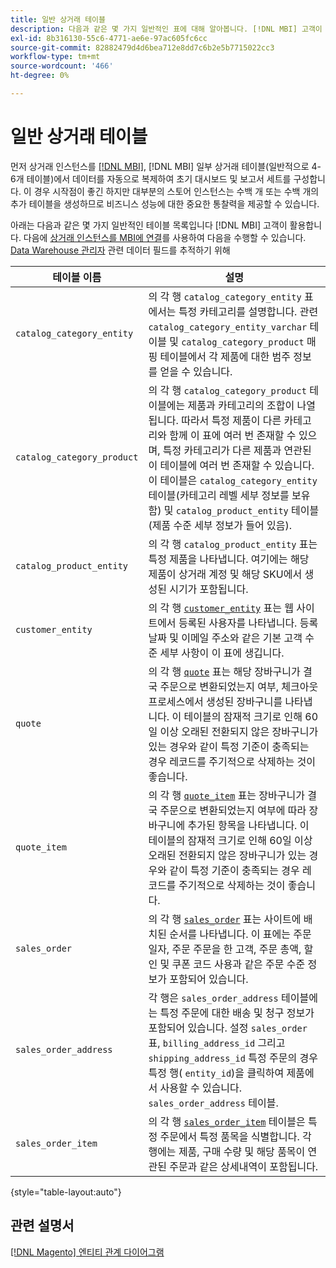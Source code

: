 ```yaml
---
title: 일반 상거래 테이블
description: 다음과 같은 몇 가지 일반적인 표에 대해 알아봅니다. [!DNL MBI] 고객이 활용합니다.
exl-id: 8b316130-55c6-4771-ae6e-97ac605fc6cc
source-git-commit: 82882479d4d6bea712e8dd7c6b2e5b7715022cc3
workflow-type: tm+mt
source-wordcount: '466'
ht-degree: 0%

---
```


# 일반 상거래 테이블

먼저 상거래 인스턴스를 [[!DNL MBI]](../importing-data/integrations/magento.md), [!DNL MBI] 일부 상거래 테이블(일반적으로 4-6개 테이블)에서 데이터를 자동으로 복제하여 초기 대시보드 및 보고서 세트를 구성합니다. 이 경우 시작점이 좋긴 하지만 대부분의 스토어 인스턴스는 수백 개 또는 수백 개의 추가 테이블을 생성하므로 비즈니스 성능에 대한 중요한 통찰력을 제공할 수 있습니다.

아래는 다음과 같은 몇 가지 일반적인 테이블 목록입니다 [!DNL MBI] 고객이 활용합니다. 다음에 [상거래 인스턴스를 MBI에 연결](../../data-analyst/importing-data/integrations/magento.md)를 사용하여 다음을 수행할 수 있습니다. [Data Warehouse 관리자](../../data-analyst/data-warehouse-mgr/tour-dwm.md) 관련 데이터 필드를 추적하기 위해

| 테이블 이름 | 설명 |
|---|---|
| `catalog_category_entity` | 의 각 행 `catalog_category_entity` 표에서는 특정 카테고리를 설명합니다. 관련 `catalog_category_entity_varchar` 테이블 및 `catalog_category_product` 매핑 테이블에서 각 제품에 대한 범주 정보를 얻을 수 있습니다. |
| `catalog_category_product` | 의 각 행 `catalog_category_product` 테이블에는 제품과 카테고리의 조합이 나열됩니다. 따라서 특정 제품이 다른 카테고리와 함께 이 표에 여러 번 존재할 수 있으며, 특정 카테고리가 다른 제품과 연관된 이 테이블에 여러 번 존재할 수 있습니다. 이 테이블은 `catalog_category_entity` 테이블(카테고리 레벨 세부 정보를 보유함) 및 `catalog_product_entity` 테이블(제품 수준 세부 정보가 들어 있음). |
| `catalog_product_entity` | 의 각 행 `catalog_product_entity` 표는 특정 제품을 나타냅니다. 여기에는 해당 제품이 상거래 계정 및 해당 SKU에서 생성된 시기가 포함됩니다. |
| `customer_entity` | 의 각 행 [`customer_entity`](../data-warehouse-mgr/cust-ent-table.md) 표는 웹 사이트에서 등록된 사용자를 나타냅니다. 등록 날짜 및 이메일 주소와 같은 기본 고객 수준 세부 사항이 이 표에 생깁니다. |
| `quote` | 의 각 행 [`quote`](../data-warehouse-mgr/sales-flat-quote-table.md) 표는 해당 장바구니가 결국 주문으로 변환되었는지 여부, 체크아웃 프로세스에서 생성된 장바구니를 나타냅니다. 이 테이블의 잠재적 크기로 인해 60일 이상 오래된 전환되지 않은 장바구니가 있는 경우와 같이 특정 기준이 충족되는 경우 레코드를 주기적으로 삭제하는 것이 좋습니다. |
| `quote_item` | 의 각 행 [`quote_item`](../data-warehouse-mgr/sales-flat-quote-item-table.md) 표는 장바구니가 결국 주문으로 변환되었는지 여부에 따라 장바구니에 추가된 항목을 나타냅니다. 이 테이블의 잠재적 크기로 인해 60일 이상 오래된 전환되지 않은 장바구니가 있는 경우와 같이 특정 기준이 충족되는 경우 레코드를 주기적으로 삭제하는 것이 좋습니다. |
| `sales_order` | 의 각 행 [`sales_order`](../data-warehouse-mgr/sales-flat-order-table.md) 표는 사이트에 배치된 순서를 나타냅니다. 이 표에는 주문 일자, 주문 주문을 한 고객, 주문 총액, 할인 및 쿠폰 코드 사용과 같은 주문 수준 정보가 포함되어 있습니다. |
| `sales_order_address` | 각 행은 `sales_order_address` 테이블에는 특정 주문에 대한 배송 및 청구 정보가 포함되어 있습니다. 설정 `sales_order` 표, `billing_address_id` 그리고 `shipping_address_id` 특정 주문의 경우 특정 행( `entity_id`)을 클릭하여 제품에서 사용할 수 있습니다. `sales_order_address` 테이블. |
| `sales_order_item` | 의 각 행 [`sales_order_item`](../data-warehouse-mgr/sales-flat-quote-item-table.md) 테이블은 특정 주문에서 특정 품목을 식별합니다. 각 행에는 제품, 구매 수량 및 해당 품목이 연관된 주문과 같은 상세내역이 포함됩니다. |

{style=&quot;table-layout:auto&quot;}

## 관련 설명서

[[!DNL Magento] 엔티티 관계 다이어그램](../data-warehouse-mgr/entity-rel-diag.md)
